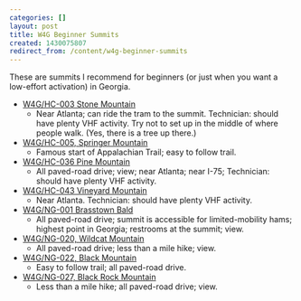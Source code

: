 ```yaml
---
categories: []
layout: post
title: W4G Beginner Summits
created: 1430075807
redirect_from: /content/w4g-beginner-summits
---
```

These are summits I recommend for beginners (or just when you want a low-effort activation) in Georgia.

* [W4G/HC-003 Stone Mountain](http://k4kpk.com/content/sota-guide-w4ghc-003-stone-mountain)
    * Near Atlanta; can ride the tram to the summit.  Technician: should have plenty VHF activity.  Try not to set up in the middle of where people walk.  (Yes, there is a tree up there.)
* [W4G/HC-005, Springer Mountain](http://k4kpk.com/content/sota-guide-w4ghc-005-springer-mountain)
    * Famous start of Appalachian Trail; easy to follow trail.
* [W4G/HC-036 Pine Mountain](http://k4kpk.com/content/sota-guide-w4ghc-036-pine-mountain)
    * All paved-road drive; view; near Atlanta; near I-75; Technician: should have plenty VHF activity.
* [W4G/HC-043 Vineyard Mountain](http://k4kpk.com/content/sota-guide-w4ghc-043-vineyard-mountain)
    * Near Atlanta.  Technician: should have plenty VHF activity.
* [W4G/NG-001 Brasstown Bald](http://k4kpk.com/content/sota-guide-w4gng-001-brasstown-bald)
    * All paved-road drive; summit is accessible for limited-mobility hams; highest point in Georgia; restrooms at the summit; view.
* [W4G/NG-020, Wildcat Mountain](http://k4kpk.com/content/sota-guide-w4gng-020-wildcat-mountain)
    * All paved-road drive; less than a mile hike; view.
* [W4G/NG-022, Black Mountain](http://k4kpk.com/content/sota-guide-w4gng-024-black-mountain)
    * Easy to follow trail; all paved-road drive.
* [W4G/NG-027, Black Rock Mountain](http://k4kpk.com/content/sota-guide-w4gng-027-black-rock-mountain)
    * Less than a mile hike; all paved-road drive; view.
